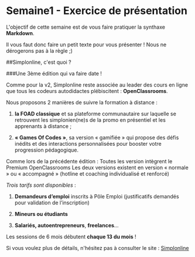 # Semaine1 - Exercice de présentation

L'objectif de cette semaine est de vous faire pratiquer la synthaxe __Markdown__.

Il vous faut donc faire un petit texte pour vous présenter ! Nous ne dérogerons pas à la règle ;)

##Simplonline, c'est quoi ?

###Une 3ème édition qui va faire date !

Comme pour la v2, Simplonline reste associée au leader des cours en ligne que tous les codeurs autodidactes plébiscitent : __OpenClassrooms__.

Nous proposons 2 manières de suivre la formation à distance : 

1. __la FOAD classique__ et sa plateforme communautaire sur laquelle se retrouvent les simplonien(ne)s de la promo en présentiel et les apprenants à distance ;

2. __« Games Of Codes »__, sa version « gamifiée » qui propose des défis inédits et des interactions personnalisées pour booster votre progression pédagogique. 

Comme lors de la précédente édition :
Toutes les version intègrent le Premium OpenClassrooms
Les deux versions existent en version « normale » ou « accompagné » (hotline et coaching individualisé et renforcé)

*Trois tarifs sont disponibles* :

1. __Demandeurs d’emploi__ inscrits à Pôle Emploi (justificatifs demandés pour validation de l’inscription)

2. __Mineurs ou étudiants__ 

3. __Salariés, autoentrepreneurs__, __freelances__…

Les sessions de 6 mois débutent __chaque 13 du mois__ !

Si vous voulez plus de détails, n'hésitez pas à consulter le site : [Simplonline](http://simplon.co/simplonline-la-formation-a-distance/)


